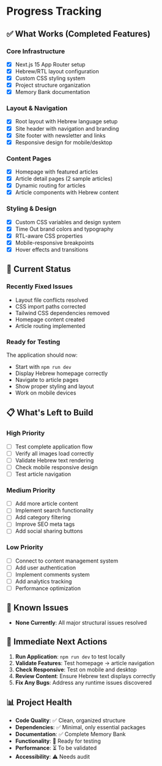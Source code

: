 # Progress Tracking

## ✅ What Works (Completed Features)

### Core Infrastructure
- [x] Next.js 15 App Router setup
- [x] Hebrew/RTL layout configuration
- [x] Custom CSS styling system
- [x] Project structure organization
- [x] Memory Bank documentation

### Layout & Navigation
- [x] Root layout with Hebrew language setup
- [x] Site header with navigation and branding
- [x] Site footer with newsletter and links
- [x] Responsive design for mobile/desktop

### Content Pages
- [x] Homepage with featured articles
- [x] Article detail pages (2 sample articles)
- [x] Dynamic routing for articles
- [x] Article components with Hebrew content

### Styling & Design
- [x] Custom CSS variables and design system
- [x] Time Out brand colors and typography
- [x] RTL-aware CSS properties
- [x] Mobile-responsive breakpoints
- [x] Hover effects and transitions

## 🔄 Current Status

### Recently Fixed Issues
- Layout file conflicts resolved
- CSS import paths corrected
- Tailwind CSS dependencies removed
- Homepage content created
- Article routing implemented

### Ready for Testing
The application should now:
- Start with `npm run dev`
- Display Hebrew homepage correctly
- Navigate to article pages
- Show proper styling and layout
- Work on mobile devices

## 📋 What's Left to Build

### High Priority
- [ ] Test complete application flow
- [ ] Verify all images load correctly
- [ ] Validate Hebrew text rendering
- [ ] Check mobile responsive design
- [ ] Test article navigation

### Medium Priority
- [ ] Add more article content
- [ ] Implement search functionality
- [ ] Add category filtering
- [ ] Improve SEO meta tags
- [ ] Add social sharing buttons

### Low Priority
- [ ] Connect to content management system
- [ ] Add user authentication
- [ ] Implement comments system
- [ ] Add analytics tracking
- [ ] Performance optimization

## 🐛 Known Issues
- **None Currently**: All major structural issues resolved

## 🎯 Immediate Next Actions
1. **Run Application**: `npm run dev` to test locally
2. **Validate Features**: Test homepage → article navigation
3. **Check Responsive**: Test on mobile and desktop
4. **Review Content**: Ensure Hebrew text displays correctly
5. **Fix Any Bugs**: Address any runtime issues discovered

## 📊 Project Health
- **Code Quality**: ✅ Clean, organized structure
- **Dependencies**: ✅ Minimal, only essential packages
- **Documentation**: ✅ Complete Memory Bank
- **Functionality**: 🔄 Ready for testing
- **Performance**: ⏳ To be validated
- **Accessibility**: ⚠️ Needs audit
